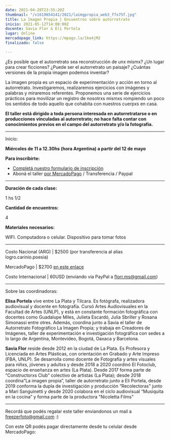 ```yaml
---
date: 2021-04-28T23:55:20Z
thumbnail: "/v1619654141/2021/laimgpropia_web3_ffx75f.jpg"
title: La Imagen Propia | Encuentros sobre autorretrato
inicio: 2021-05-12T14:00:00Z
docente: Savia Flor & Eli Portela
lugar: Online
mercadopago_link: https://mpago.la/1ke4jM2
finalizado: false

---
```

¿Es posible que el autorretrato sea reconstrucción de unx mismx? ¿Un lugar para crear ficciones? ¿Puede ser el autorretrato un paisaje? ¿Cuántas versiones de la propia imagen podemos inventar?

La imagen propia es un espacio de experimentación y acción en torno al autorretrato. Investigaremos, realizaremos ejercicios con imágenes y palabras y miraremos referentes. Proponemos una serie de ejercicios prácticos para movilizar un registro de nosotrxs mismxs rompiendo un poco los sentidos de todo aquello que cohabita con nuestros cuerpxs en casa.

**El taller está dirigido a toda persona interesada en autorretratarse o en producciones vinculadas al autorretrato; no hace falta contar con conocimientos previos en el campo del autorretrato y/o la fotografía.**

***

Inicio:

**Miércoles de 11 a 12.30hs (hora Argentina) a partir del 12 de mayo**

**Para inscribirte:**

* [Completá nuestro formulario de inscripción](https://docs.google.com/forms/d/17lic4dKTCgtDRZrkZXIslv1fEfKzjIl1qudJUsNrRjw/edit)
* Aboná el taller [por MercadoPago](https://mpago.la/1ke4jM2) / Transferencia / Paypal

***

**Duración de cada clase:**

1 hs 1/2

**Cantidad de encuentros:**

4

**Materiales necesarios:**

WIFI. Computadora o celular. Dispositivo para tomar fotos

***

Costo Nacional (ARG) | $2500 (por transferencia al alias logro.carinio.poesia)

MercadoPago | $2700 [en este enlace](https://mpago.la/1ke4jM2  )

Costo Internacional | 60USD (enviando via PayPal a florr.ms@gmail.com)

***

Sobre las coordinadoras:

**Elisa Portela** vive entre La Plata y Tilcara. Es fotógrafa, realizadora audiovisual y docente en fotografía. Cursó Artes Audiovisuales en la Facultad de Artes (UNLP), y está en constante formación fotográfica con docentes como Guadalupe Miles, Julieta Escardó, Julia Sbriller y Rosana Simonassi entre otres. Además, coordina junto a Savia el taller de Autorretrato Fotográfico La Imagen Propia; y trabaja en Creadores de Imágenes, taller de experimentación e investigación fotográfica con sedes a lo largo de Argentina, Montevideo, Bogotá, Oaxaca y Barcelona.

**Savia Flor** reside desde 2012 en la ciudad de La Plata. Es Profesora y Licenciada en Artes Plásticas, con orientación en Grabado y Arte Impreso (FBA, UNLP). Se desarrolla como docente de Fotografía y artes visuales para niñxs, jóvenes y adultxs y desde 2018 a 2020 coordinó El Fotoclub, espacio de enseñanza en artes (La Plata). Desde 2017 forma parte de “Constructorxs Club” colectivo de artistas (La Plata); desde 2018 coordina”La imagen propia”, taller de autorretrato junto a Eli Portela, desde 2019 conforma la dupla de investigación y producción “Recolectoras” junto a Mari Sanguinetti y desde 2020 colabora en el ciclo audiovisual “Musiquita en la cocina” y forma parte de la productora "Nicoletta Films"

***

Recordá que podés regalar este taller enviandonos un mail a freezerfoto@gmail.com :)

Con este QR podés pagar directamente desde tu celular desde MercadoPago:
